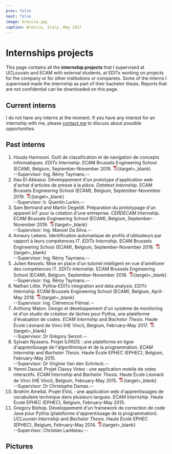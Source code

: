 ```yaml
---
prev: false
next: false
image: brescia.jpg
caption: Brescia, Italy, May 2017
---
```


<script setup>
import PicturesCarousel from '/.vitepress/components/PicturesCarousel.vue'

const images = [
  {
    image: {
      src: '/images/2018-interns.jpg',
      width: 619,
      height: 286,
      alt: '2018 interns at EDITx'
    },
    caption: 'Julien Kessels (on the left) and Amaury Lekens (on the right) working at EDITx on deploying data mining and artificial intelligence techniques to help the company\'s business (2018).',
  },
  {
    image: {
      src: '/images/2015-interns.jpg',
      width: 619,
      height: 286,
      alt: '2015 interns at ECAM'
    },
    caption: 'Three interns from EPHEC (in the background) working at ECAM as interns, for their bachelor thesis (2015).',
  },
]
</script>

# Internships projects

This page contains all the **internship projects** that I supervised at UCLouvain and ECAM with external students, at EDITx working on projects for the company or for other institutions or companies. Some of the interns I supervised made the internship as part of their bachelor thesis. Reports that are not confidential can be downloaded on this page.

## Current interns

I do not have any interns at the moment. If you have any interest for an internship with me, please [contact me](/about/) to discuss about possible opportunities.

## Past interns

1. Houda Hannouni. Outil de classification et de navigation de concepts informatiques. _EDITx Internship_. ECAM Brussels Engineering School (ECAM), Belgium, September-November 2019. [![PDF](/images/pdf.png)](/files/publi/hannouni-master-internship-2019.pdf){target=_blank}  
--Supervisor: Ing. Rémy Taymans.--
2. Ilias El-Abbassi. Développement d'un prototype d'application web d'achat d'articles de presse à la pièce. _Datatext Internship_. ECAM Brussels Engineering School (ECAM), Belgium, September-November 2019. [![PDF](/images/pdf.png)](/files/publi/el-abbassi-master-internship-2019.pdf){target=_blank}  
--Supervisor: Ir. Quentin Lurkin.--
3. Sam Bertrand and Martin Degeldt. Préparation du prototypage d'un appareil IoT pour la création d'une entreprise. _CERDECAM Internship_. ECAM Brussels Engineering School (ECAM), Belgium, September-November 2019. [![PDF](/images/pdf.png)](/files/publi/bertrand-degeldt-master-internship-2019.pdf){target=_blank}  
--Supervisor: Ing. Manoel Da Silva.--
4. Amaury Lekens. Identification automatique de profils d'utilisateurs par rapport à leurs compétences IT. _EDITx Internship_. ECAM Brussels Engineering School (ECAM), Belgium, September-November 2018. [![PDF](/images/pdf.png)](/files/publi/lekens-master-internship-2018.pdf){target=_blank}  
--Supervisor: Ing. Rémy Taymans.--
5. Julien Kessels. Mise en place d'un tutoriel intelligent en vue d'améliorer des compétences IT. _EDITx Internship_. ECAM Brussels Engineering School (ECAM), Belgium, September-November 2018. [![PDF](/images/pdf.png)](/files/publi/kessels-master-internship-2018.pdf){target=_blank}  
--Supervisor: Ing. Rémy Taymans.--
6. Nathan Little. Pythia-EDITx integration and data analysis. _EDITx Internship_. ECAM Brussels Engineering School (ECAM), Belgium, April-May 2018. [![PDF](/images/pdf.png)](/files/publi/little-bachelor-internship-2018.pdf){target=_blank}  
--Supervisor: Ing. Clémence Flémal.--
7. Anthony Maton. Design et développement d'un système de monitoring et d'un studio de création de tâches pour Pythia, une plateforme d'évaluation de codes. _ECAM Internship_ and _Bachelor Thesis_. Haute École Léonard de Vinci (HE Vinci), Belgium, February-May 2017. [![PDF](/images/pdf.png)](/files/publi/maton-bachelor-thesis-2017.pdf){target=_blank}  
--Supervisor: Dr Grégory Seront.--
8. Sylvain Nyssens. Projet ILPADS : une plateforme en ligne d'apprentissage de l'algorithmique et de la programmation. _ECAM Internship_ and _Bachelor Thesis_. Haute École EPHEC (EPHEC), Belgium, February-May 2015.  
--Supervisor: Dr Virginie Van den Schrieck.--
9. Yemni Daoud. Projet Classy Votes : une application mobile de votes interactifs. _ECAM Internship_ and _Bachelor Thesis_. Haute École Léonard de Vinci (HE Vinci), Belgium, February-May 2015. [![PDF](/images/pdf.png)](/files/publi/daoud-bachelor-thesis-2015.pdf){target=_blank}  
--Supervisor: Dr Christophe Damas.--
10. Ibrahim Amellal. Projet EVoL : une application web d'apprentissages de vocabulaire technique dans plusieurs langues. _ECAM Internship_. Haute École EPHEC (EPHEC), Belgium, February-May 2015.
11. Gregory Bishop. Développement d'un framework de correction de code Java pour Pythia (plateforme d'apprentissage de la programmation). _UCLouvain Internship_ and _Bachelor Thesis_. Haute École EPHEC (EPHEC), Belgium, February-May 2014. [![PDF](/images/pdf.png)](/files/publi/bishop-bachelor-thesis-2014.pdf){target=_blank}  
--Supervisor: Christian Lambeau.--

## Pictures

<pictures-carousel :images="images" />
